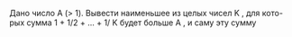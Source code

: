  Дано число A (> 1). Вывести наименьшее из целых чисел K , для кото-
 рых сумма 1 + 1/2 + ... + 1/ K будет больше A , и саму эту сумму

